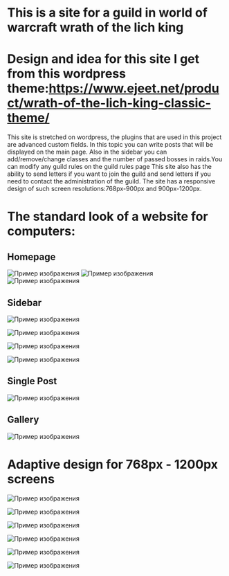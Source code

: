 #  This is a site for a guild in world of warcraft wrath of the lich king

#  Design and idea for this site I get from this wordpress theme:https://www.ejeet.net/product/wrath-of-the-lich-king-classic-theme/
This site is stretched on wordpress, the plugins that are used in this project are advanced custom fields.
In this topic you can write posts that will be displayed on the main page. Also in the sidebar you can add/remove/change classes and the number of passed bosses in raids.You can modify any guild rules on the guild rules page
This site also has the ability to send letters if you want to join the guild and send letters if you need to contact the administration of the guild.
The site has a responsive design of such screen resolutions:768px-900px and 900px-1200px.

#  The standard look of a website for computers:
## Homepage
![Пример изображения](./site_view/Default/home%20page/1.png)
![Пример изображения](./site_view/Default/home%20page/2.png)
![Пример изображения](./site_view/Default/home%20page/3.png)

## Sidebar
![Пример изображения](./site_view/Default/sidebar/1.png)


![Пример изображения](./site_view/Default/sidebar/2.png)


![Пример изображения](./site_view/Default/sidebar/3.png)


![Пример изображения](./site_view/Default/sidebar/sidebar.gif)


## Single Post
![Пример изображения](./site_view/Default/post_detail/1.png)

## Gallery
![Пример изображения](./site_view/Default/gallery/1.png)

# Adaptive design for 768px - 1200px screens
![Пример изображения](./site_view/768x900/1.png)


![Пример изображения](./site_view/768x900/2.png)


![Пример изображения](./site_view/768x900/3.png)


![Пример изображения](./site_view/768x900/4.png)


![Пример изображения](./site_view/768x900/5.png)


![Пример изображения](./site_view/768x900/6.png)

